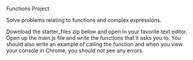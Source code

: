 Functions Project

Solve problems relating to functions and complex expressions.

Download the starter_files zip below and open in your favorite text editor. 
Open up the main.js file and write the functions that it asks you to. 
You should also write an example of calling the function and when you view your console in Chrome, 
you should not see any errors.
